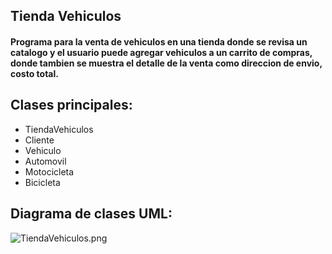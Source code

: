 ## Tienda Vehiculos
#### Programa para la venta de vehiculos en una tienda donde se revisa un catalogo y el usuario puede agregar vehiculos a un carrito de compras, donde tambien se muestra el detalle de la venta como direccion de envio, costo total.
## Clases principales:
- TiendaVehiculos
- Cliente
- Vehiculo
- Automovil
- Motocicleta
- Bicicleta
## Diagrama de clases UML:
![TiendaVehiculos.png](TiendaVehiculos.png)



